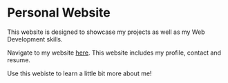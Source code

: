 # Personal Website

This website is designed to showcase my projects as well as my Web Development skills.

Navigate to my website [here](https://smobregon.github.io). This website includes my profile, contact and resume.

Use this webiste to learn a little bit more about me!
